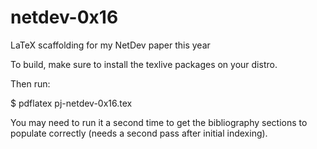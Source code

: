 # netdev-0x16
LaTeX scaffolding for my NetDev paper this year

To build, make sure to install the texlive packages on your distro.

Then run:

$ pdflatex pj-netdev-0x16.tex

You may need to run it a second time to get the bibliography sections to
populate correctly (needs a second pass after initial indexing).
